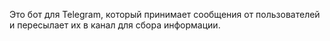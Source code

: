 Это бот для Telegram, который принимает сообщения от пользователей
и пересылает их в канал для сбора информации.